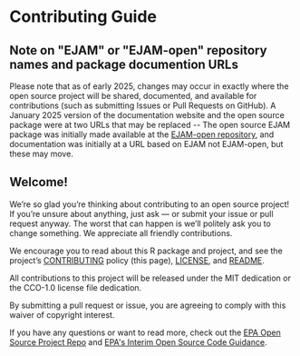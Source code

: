 # Contributing Guide

## Note on "EJAM" or "EJAM-open" repository names and package documention URLs

Please note that as of early 2025, changes may occur in exactly where the open source project will be shared, documented, and available for contributions (such as submitting Issues or Pull Requests on GitHub). A January 2025 version of the documentation website and the open source package were at two URLs that may be replaced -- The open source EJAM package was initially made available at the [EJAM-open repository](https://github.com/USEPA/EJAM-open), and documentation was initially at a URL based on EJAM not EJAM-open, but these may move.

## Welcome!

We’re so glad you’re thinking about contributing to an open source project!
If you’re unsure about anything, just ask — or submit your issue or pull request anyway.
The worst that can happen is we’ll politely ask you to change something.
We appreciate all friendly contributions.

We encourage you to read about this R package and project, and see the project’s
[CONTRIBUTING](https://usepa.github.io/EJAM/CONTRIBUTING.html) policy (this page),
[LICENSE](https://usepa.github.io/EJAM/LICENSE.html), and
[README](https://usepa.github.io/EJAM/index.html).

All contributions to this project will be released under the MIT dedication
or the CCO-1.0 license file dedication.

By submitting a pull request or issue, you are agreeing
to comply with this waiver of copyright interest.

If you have any questions or want to read more, check out the
[EPA Open Source Project Repo](https://github.com/USEPA/open-source-projects) and
[EPA's Interim Open Source Code Guidance](https://developer.epa.gov/guide/open-source-code/).
